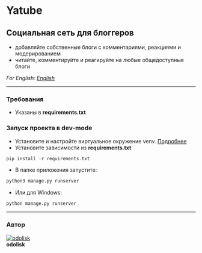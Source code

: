 ﻿# Yatube

## Социальная сеть для блоггеров

- добавляйте собственные блоги с комментариями, реакциями и модерированием
- читайте, комментируйте и реагируйте на любые общедоступные блоги

*For English: [English](README.md)*

---

### Требования

- Указаны в **requirements.txt**

### Запуск проекта в dev-mode

- Установите и настройте виртуальное окружение venv. [Подробнее](https://pythoner.name/documentation/tutorial/venv)
- Установите зависимости из **requirements.txt**

```python
pip install -r requirements.txt
```

- В папке приложения запустите:

```python
python3 manage.py runserver
```

- Или для Windows:

```python
python manage.py runserver
```

---

### Автор

[![odolisk](https://s.gravatar.com/avatar/4a11526bc70ccfae11cf4558f8290d8c?s=80)](mailto:odolisk@gmail.com)  
**odolisk**
